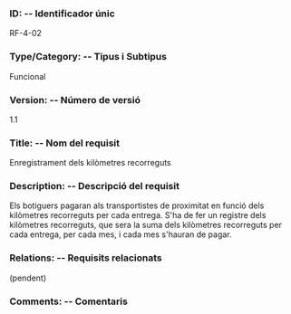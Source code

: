 ### ID: -- Identificador únic
RF-4-02
### Type/Category: -- Tipus i Subtipus
Funcional
### Version: -- Número de versió
1.1
### Title: -- Nom del requisit
Enregistrament dels kilòmetres recorreguts
### Description: -- Descripció del requisit
Els botiguers pagaran als transportistes de proximitat en funció dels kilòmetres recorreguts per cada entrega. S'ha de fer un registre dels kilòmetres recorreguts, que sera la suma dels kilòmetres recorreguts per cada entrega, per cada mes, i cada mes s'hauran de pagar.
### Relations: -- Requisits relacionats
(pendent)
### Comments: -- Comentaris
